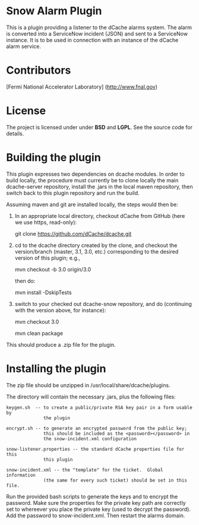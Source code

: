 Snow Alarm Plugin
======

This is a plugin providing a listener to the dCache alarms system.
The alarm is converted into a ServiceNow incident (JSON) and sent
to a ServiceNow instance.  It is to be used in connection with an
instance of the dCache alarm service.

Contributors
============
[Fermi National Accelerator Laboratory] (http://www.fnal.gov)

License
=======
The project is licensed under under __BSD__ and __LGPL__. See the source code for details.

Building the plugin
===================

This plugin expresses two dependencies on dcache modules.  In order
to build locally, the procedure must currently be to clone locally
the main dcache-server repository, install the .jars in the local
maven repository, then switch back to this plugin repository and run the
build.  

Assuming maven and git are installed locally, the steps would then be:


1.  In an appropriate local directory, checkout dCache from GitHub (here we use https, read-only):

    git clone https://github.com/dCache/dcache.git
    
2.  cd to the dcache directory created by the clone, and checkout 
    the version/branch (master, 3.1, 3.0, etc.) corresponding to the
    desired version of this plugin; e.g.,
    
    mvn checkout -b 3.0 origin/3.0
    
    then do:

    mvn install -DskipTests
    
3.  switch to your checked out dcache-snow repository, and do (continuing with
    the version above, for instance):

    mvn checkout 3.0

    mvn clean package

This should produce a .zip file for the plugin.

Installing the plugin
=====================
The zip file should be unzipped in /usr/local/share/dcache/plugins.

The directory will contain the necessary .jars, plus the following files:

    keygen.sh  -- to create a public/private RSA key pair in a form usable by
                  the plugin

    encrypt.sh -- to generate an encrypted password from the public key;
                  this should be included as the <password></password> in
                  the snow-incident.xml configuration

    snow-listener.properties -- the standard dCache properties file for this
                  this plugin

    snow-incident.xml -- the "template" for the ticket.  Global information
                  (the same for every such ticket) should be set in this file.

Run the provided bash scripts to generate the keys and to encrypt the password.
Make sure the properties for the private key path are correctly set to whereever
you place the private key (used to decrypt the password).  Add the password
to snow-incident.xml.  Then restart the alarms domain.
